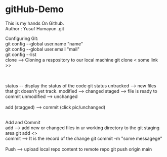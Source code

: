 # gitHub-Demo
This is my hands On Github.
<br>
Author : Yusuf Humayun .git 

Configuring Git:
<br> git config --global user.name "name"
<br> git config --global user.email "mail"
<br> git config --list
<br> clone --> Cloning a respository to our local  machine
git clone < some link >>

<br>
<br> status -- display the status of the code  git status
untracked --> new files that git doesn't yet track.
modified --> changed
staged --> file is ready to commit
unmodified --> unchanged

<br>
<br> add (stagged) --> commit (click pic/unchanged)
<br>

<br> Add and Commit
<br> add --> add new or changed files in ur working directory to the git staging area
git add <<filename>>
<br> commit --> It is the record of the change
git commit -m "some messagege"
<br>
<br> Push  --> upload local repo content to remote repo
git push origin main
<br>
<br>
<br>
<br>
<br>
<br>
<br>
<br>
<br>
<br>
<br>
<br>

